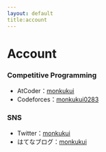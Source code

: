 ```yaml
---
layout: default
title:account
---
```


# Account

### Competitive Programming
- AtCoder：[monkukui](https://atcoder.jp/users/monkukui/)
- Codeforces：[monkukui0283](https://codeforces.com/profile/monkukui0283)

### SNS
- Twitter：[monkukui](https://twitter.com/monkukui2)
- はてなブログ：[monkukui](https://monkukui.hatenablog.com/)
